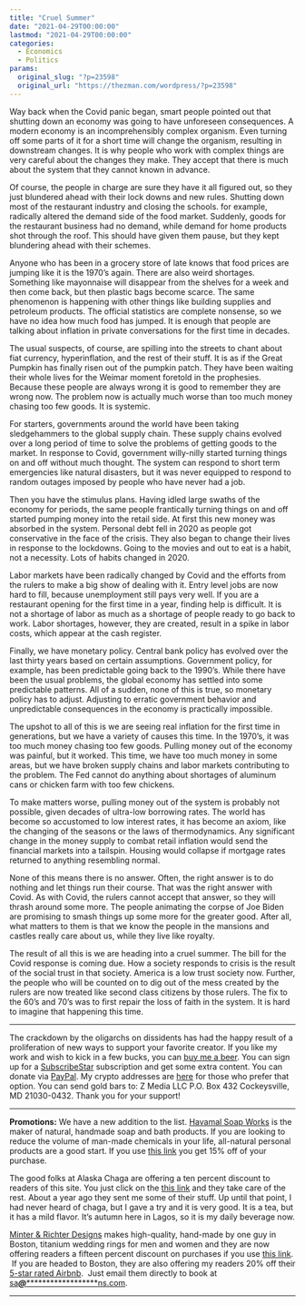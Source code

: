 ```yaml
---
title: "Cruel Summer"
date: "2021-04-29T00:00:00"
lastmod: "2021-04-29T00:00:00"
categories:
  - Economics
  - Politics
params:
  original_slug: "?p=23598"
  original_url: "https://thezman.com/wordpress/?p=23598"
---
```


Way back when the Covid panic began, smart people pointed out that
shutting down an economy was going to have unforeseen consequences. A
modern economy is an incomprehensibly complex organism. Even turning off
some parts of it for a short time will change the organism, resulting in
downstream changes. It is why people who work with complex things are
very careful about the changes they make. They accept that there is much
about the system that they cannot known in advance.

Of course, the people in charge are sure they have it all figured out,
so they just blundered ahead with their lock downs and new rules.
Shutting down most of the restaurant industry and closing the schools.
for example, radically altered the demand side of the food market.
Suddenly, goods for the restaurant business had no demand, while demand
for home products shot through the roof. This should have given them
pause, but they kept blundering ahead with their schemes.

Anyone who has been in a grocery store of late knows that food prices
are jumping like it is the 1970’s again. There are also weird shortages.
Something like mayonnaise will disappear from the shelves for a week and
then come back, but then plastic bags become scarce. The same phenomenon
is happening with other things like building supplies and petroleum
products. The official statistics are complete nonsense, so we have no
idea how much food has jumped. It is enough that people are talking
about inflation in private conversations for the first time in decades.

The usual suspects, of course, are spilling into the streets to chant
about fiat currency, hyperinflation, and the rest of their stuff. It is
as if the Great Pumpkin has finally risen out of the pumpkin patch. They
have been waiting their whole lives for the Weimar moment foretold in
the prophesies. Because these people are always wrong it is good to
remember they are wrong now. The problem now is actually much worse than
too much money chasing too few goods. It is systemic.

For starters, governments around the world have been taking
sledgehammers to the global supply chain. These supply chains evolved
over a long period of time to solve the problems of getting goods to the
market. In response to Covid, government willy-nilly started turning
things on and off without much thought. The system can respond to short
term emergencies like natural disasters, but it was never equipped to
respond to random outages imposed by people who have never had a job.

Then you have the stimulus plans. Having idled large swaths of the
economy for periods, the same people frantically turning things on and
off started pumping money into the retail side. At first this new money
was absorbed in the system. Personal debt fell in 2020 as people got
conservative in the face of the crisis. They also began to change their
lives in response to the lockdowns. Going to the movies and out to eat
is a habit, not a necessity. Lots of habits changed in 2020.

Labor markets have been radically changed by Covid and the efforts from
the rulers to make a big show of dealing with it. Entry level jobs are
now hard to fill, because unemployment still pays very well. If you are
a restaurant opening for the first time in a year, finding help is
difficult. It is not a shortage of labor as much as a shortage of people
ready to go back to work. Labor shortages, however, they are created,
result in a spike in labor costs, which appear at the cash register.

Finally, we have monetary policy. Central bank policy has evolved over
the last thirty years based on certain assumptions. Government policy,
for example, has been predictable going back to the 1990’s. While there
have been the usual problems, the global economy has settled into some
predictable patterns. All of a sudden, none of this is true, so monetary
policy has to adjust. Adjusting to erratic government behavior and
unpredictable consequences in the economy is practically impossible.

The upshot to all of this is we are seeing real inflation for the first
time in generations, but we have a variety of causes this time. In the
1970’s, it was too much money chasing too few goods. Pulling money out
of the economy was painful, but it worked. This time, we have too much
money in some areas, but we have broken supply chains and labor markets
contributing to the problem. The Fed cannot do anything about shortages
of aluminum cans or chicken farm with too few chickens.

To make matters worse, pulling money out of the system is probably not
possible, given decades of ultra-low borrowing rates. The world has
become so accustomed to low interest rates, it has become an axiom, like
the changing of the seasons or the laws of thermodynamics. Any
significant change in the money supply to combat retail inflation would
send the financial markets into a tailspin. Housing would collapse if
mortgage rates returned to anything resembling normal.

None of this means there is no answer. Often, the right answer is to do
nothing and let things run their course. That was the right answer with
Covid. As with Covid, the rulers cannot accept that answer, so they will
thrash around some more. The people animating the corpse of Joe Biden
are promising to smash things up some more for the greater good. After
all, what matters to them is that we know the people in the mansions and
castles really care about us, while they live like royalty.

The result of all this is we are heading into a cruel summer. The bill
for the Covid response is coming due. How a society responds to crisis
is the result of the social trust in that society. America is a low
trust society now. Further, the people who will be counted on to dig out
of the mess created by the rulers are now treated like second class
citizens by those rulers. The fix to the 60’s and 70’s was to first
repair the loss of faith in the system. It is hard to imagine that
happening this time.

------------------------------------------------------------------------

The crackdown by the oligarchs on dissidents has had the happy result of
a proliferation of new ways to support your favorite creator. If you
like my work and wish to kick in a few bucks, you can
<a href="https://www.buymeacoffee.com/mujolulu" rel="noopener"
target="_blank">buy me a beer</a>. You can sign up for a
<a href="https://www.subscribestar.com/the-z-blog" rel="noopener"
target="_blank">SubscribeStar</a> subscription and get some extra
content. You can donate via <a
href="https://www.paypal.com/donate/?cmd=_s-xclick&amp;hosted_button_id=UDAS2Q8JYA6CN&amp;source=url"
rel="noopener" target="_blank">PayPal</a>. My crypto addresses are
<a href="https://thezman.com/wordpress/?page_id=22713" rel="noopener"
target="_blank">here</a> for those who prefer that option. You can send
gold bars to: Z Media LLC P.O. Box 432 Cockeysville, MD 21030-0432.
Thank you for your support!

------------------------------------------------------------------------

**Promotions:** We have a new addition to the list.
<a href="https://havamalsoapworks.com/" rel="noopener"
target="_blank">Havamal Soap Works</a> is the maker of natural, handmade
soap and bath products. If you are looking to reduce the volume of
man-made chemicals in your life, all-natural personal products are a
good start. If you use
<a href="https://havamalsoapworks.com/discount/ZMAN" rel="noopener"
target="_blank">this link</a> you get 15% off of your purchase.

The good folks at Alaska Chaga are offering a ten percent discount to
readers of this site. You just click on the
<a href="https://alaskachaga.us/discount/ZMAN" rel="noopener noreferrer"
target="_blank">this link</a> and they take care of the rest. About a
year ago they sent me some of their stuff. Up until that point, I had
never heard of chaga, but I gave a try and it is very good. It is a tea,
but it has a mild flavor. It’s autumn here in Lagos, so it is my daily
beverage now.

<a href="https://www.minterandrichterdesigns.com/"
rel="noreferrer nofollow noopener" target="_blank">Minter &amp; Richter
Designs</a> makes high-quality, hand-made by one guy in Boston, titanium
wedding rings for men and women and they are now offering readers a
fifteen percent discount on purchases if you use
<a href="https://www.minterandrichterdesigns.com/discount/ZMAN"
rel="noreferrer nofollow noopener" target="_blank">this link</a>. 
 <span class="highlight"><span class="colour"><span class="font"><span class="size">If
you are headed to Boston, they are also offering my readers 20% off
their <a
href="https://www.airbnb.com/users/7988017/listings?user_id=7988017&amp;s=3"
rel="noopener noreferrer" target="_blank">5-star rated Airbnb</a>.  Just
email them directly to book at
<a href="mailto:sa***@*********************ns.com"
data-original-string="v76Hg+AwGCV5Fr79XEWtsA==cb70JBMNBsZtH7iB6YsuMTvytNfES6Q2GmvasXcNHR9hoP22r70iNa/HLwp9GHQmYiS"><span
class="apbct-email-encoder"
data-original-string="6oFn3fHXyFXJ3A52qRAvhw==cb7s99coZutbsDiol1v9ORWhMcJ81pvg0BaiNRfvPRmf4dAeI2x3RUhp/hg/PAqN1sI"
title="This contact has been encoded by Anti-Spam by CleanTalk. Click to decode. To finish the decoding make sure that JavaScript is enabled in your browser.">sa<span
class="apbct-blur">***</span>@<span
class="apbct-blur">*********************</span>ns.com</span></a>.</span></span></span></span>

------------------------------------------------------------------------
